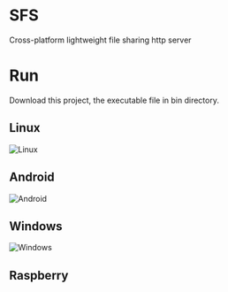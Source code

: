 # SFS
Cross-platform lightweight file sharing http server

# Run
Download this project, the executable file in bin directory.

## Linux
![Linux](https://raw.githubusercontent.com/Baloneo/share-file-server/master/sfs_linux.png)

## Android
![Android](https://raw.githubusercontent.com/Baloneo/share-file-server/master/sfs_android.png)

## Windows
![Windows](https://raw.githubusercontent.com/Baloneo/share-file-server/master/sfs_windows.png)


## Raspberry
